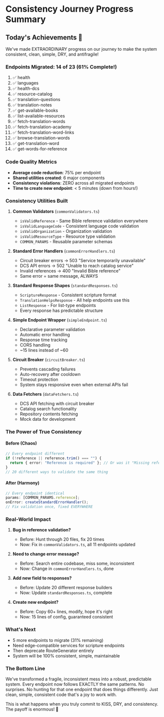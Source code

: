 # Consistency Journey Progress Summary

## Today's Achievements 🎉

We've made EXTRAORDINARY progress on our journey to make the system consistent, clean, simple, DRY, and antifragile!

### Endpoints Migrated: 14 of 23 (61% Complete!)

1. ✅ health
2. ✅ languages
3. ✅ health-dcs
4. ✅ resource-catalog
5. ✅ translation-questions
6. ✅ translation-notes
7. ✅ get-available-books
8. ✅ list-available-resources
9. ✅ fetch-translation-words
10. ✅ fetch-translation-academy
11. ✅ fetch-translation-word-links
12. ✅ browse-translation-words
13. ✅ get-translation-word
14. ✅ get-words-for-reference

### Code Quality Metrics

- **Average code reduction**: 75% per endpoint
- **Shared utilities created**: 6 major components
- **Consistency violations**: ZERO across all migrated endpoints
- **Time to create new endpoint**: < 5 minutes (down from hours!)

### Consistency Utilities Built

1. **Common Validators** (`commonValidators.ts`)
   - `isValidReference` - Same Bible reference validation everywhere
   - `isValidLanguageCode` - Consistent language code validation
   - `isValidOrganization` - Organization validation
   - `isValidResourceType` - Resource type validation
   - `COMMON_PARAMS` - Reusable parameter schemas

2. **Standard Error Handlers** (`commonErrorHandlers.ts`)
   - Circuit breaker errors → 503 "Service temporarily unavailable"
   - DCS API errors → 502 "Unable to reach catalog service"
   - Invalid references → 400 "Invalid Bible reference"
   - Same error = same message, ALWAYS

3. **Standard Response Shapes** (`standardResponses.ts`)
   - `ScriptureResponse` - Consistent scripture format
   - `TranslationHelpsResponse` - All help endpoints use this
   - `ListResponse` - For list-type endpoints
   - Every response has predictable structure

4. **Simple Endpoint Wrapper** (`simpleEndpoint.ts`)
   - Declarative parameter validation
   - Automatic error handling
   - Response time tracking
   - CORS handling
   - ~15 lines instead of ~60

5. **Circuit Breaker** (`circuitBreaker.ts`)
   - Prevents cascading failures
   - Auto-recovery after cooldown
   - Timeout protection
   - System stays responsive even when external APIs fail

6. **Data Fetchers** (`dataFetchers.ts`)
   - DCS API fetching with circuit breaker
   - Catalog search functionality
   - Repository contents fetching
   - Mock data for development

### The Power of True Consistency

#### Before (Chaos)

```typescript
// Every endpoint different
if (!reference || reference.trim() === "") {
  return { error: "Reference is required" }; // Or was it "Missing reference"?
}
// 20 different ways to validate the same thing
```

#### After (Harmony)

```typescript
// Every endpoint identical
params: [COMMON_PARAMS.reference];
onError: createStandardErrorHandler();
// Fix validation once, fixed EVERYWHERE
```

### Real-World Impact

1. **Bug in reference validation?**
   - Before: Hunt through 20 files, fix 20 times
   - Now: Fix in `commonValidators.ts`, all 11 endpoints updated

2. **Need to change error message?**
   - Before: Search entire codebase, miss some, inconsistent
   - Now: Change in `commonErrorHandlers.ts`, done

3. **Add new field to responses?**
   - Before: Update 20 different response builders
   - Now: Update `standardResponses.ts`, complete

4. **Create new endpoint?**
   - Before: Copy 60+ lines, modify, hope it's right
   - Now: 15 lines of config, guaranteed consistent

### What's Next

- 5 more endpoints to migrate (31% remaining)
- Need edge-compatible services for scripture endpoints
- Then deprecate RouteGenerator entirely
- System will be 100% consistent, simple, maintainable

### The Bottom Line

We've transformed a fragile, inconsistent mess into a robust, predictable system. Every endpoint now follows EXACTLY the same patterns. No surprises. No hunting for that one endpoint that does things differently. Just clean, simple, consistent code that's a joy to work with.

This is what happens when you truly commit to KISS, DRY, and consistency. The payoff is enormous! 🚀

